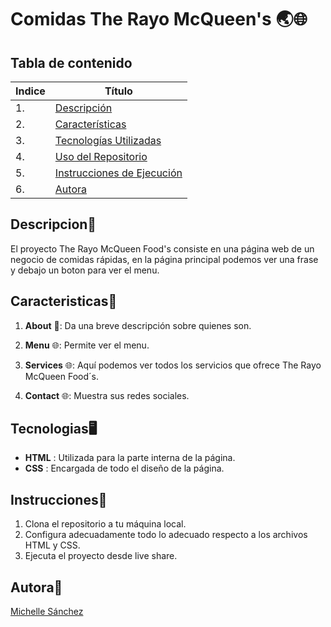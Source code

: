 # Comidas The Rayo McQueen's 🌏🌐

## Tabla de contenido
| Indice | Título  |
|--|--|
| 1. | [Descripción](#Descripcion) |
| 2. | [Características](#Caracteristicas) |
| 3. | [Tecnologías Utilizadas](#Tecnologias) |
| 4. | [Uso del Repositorio](#Uso) |
| 5. | [Instrucciones de Ejecución](#Instrucciones) |
| 6. | [Autora](#Autora) |

## Descripcion🚀

El proyecto The Rayo McQueen Food's consiste en una página web de un negocio de comidas rápidas, en la página principal podemos ver una frase y debajo un boton para ver el menu.

## Caracteristicas🧮

1. **About** 👥: Da una breve descripción sobre quienes son.

2. **Menu** 🌐: Permite ver el menu.
   
3. **Services** 🌐: Aquí podemos ver todos los servicios que ofrece The Rayo McQueen Food´s.

4. **Contact** 🌐: Muestra sus redes sociales. 


## Tecnologias🖥️

- **HTML** : Utilizada para la parte interna de la página.
- **CSS** : Encargada de todo el diseño de la página.


## Instrucciones📐

1. Clona el repositorio a tu máquina local. 
2. Configura adecuadamente todo lo adecuado respecto a los archivos HTML y CSS.
3. Ejecuta el proyecto desde live share.



## Autora👤
[Michelle Sánchez](https://github.com/miDaya02)
